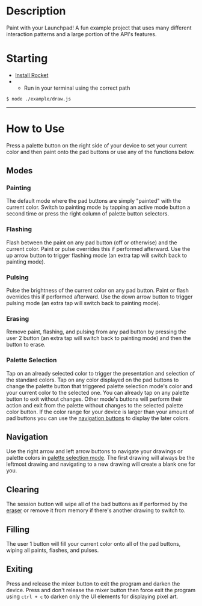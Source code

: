 # Description
Paint with your Launchpad! A fun example project that uses many different interaction patterns and a large portion of the API's features.


# Starting
- [Install Rocket](../Installation.md)
- - Run in your terminal using the correct path
```bash
$ node ./example/draw.js
```


---


# How to Use
Press a palette button on the right side of your device to set your current color and then paint onto the pad buttons or use any of the functions below.


## Modes
### Painting
The default mode where the pad buttons are simply "painted" with the current color. Switch to painting mode by tapping an active mode button a second time or press the right column of palette button selectors.

### Flashing
Flash between the paint on any pad button (off or otherwise) and the current color. Paint or pulse overrides this if performed afterward. Use the up arrow button to trigger flashing mode (an extra tap will switch back to painting mode).

### Pulsing
Pulse the brightness of the current color on any pad button. Paint or flash overrides this if performed afterward. Use the down arrow button to trigger pulsing mode (an extra tap will switch back to painting mode).

### Erasing
Remove paint, flashing, and pulsing from any pad button by pressing the user 2 button (an extra tap will switch back to painting mode) and then the button to erase.

### Palette Selection
Tap on an already selected color to trigger the presentation and selection of the standard colors. Tap on any color displayed on the pad buttons to change the palette button that triggered palette selection mode's color and your current color to the selected one. You can already tap on any palette button to exit without changes. Other mode's buttons will perform their action and exit from the palette without changes to the selected palette color button. If the color range for your device is larger than your amount of pad buttons you can use the [navigation buttons](#navigation) to display the later colors.


## Navigation
Use the right arrow and left arrow buttons to navigate your drawings or palette colors in [palette selection mode](#palette-selection). The first drawing will always be the leftmost drawing and navigating to a new drawing will create a blank one for you.


## Clearing
The session button will wipe all of the bad buttons as if performed by the [eraser](#erasing) or remove it from memory if there's another drawing to switch to.


## Filling
The user 1 button will fill your current color onto all of the pad buttons, wiping all paints, flashes, and pulses.


## Exiting
Press and release the mixer button to exit the program and darken the device. Press and don't release the mixer button then force exit the program using `ctrl + c` to darken only the UI elements for displaying pixel art.
